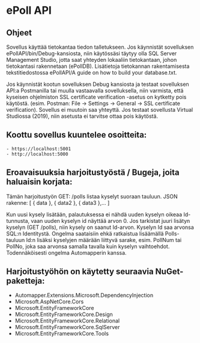 # ePoll API

## Ohjeet
Sovellus käyttää tietokantaa tiedon talletukseen. Jos käynnistät sovelluksen ePollAPI/bin/Debug-kansiosta, niin käytössäsi täytyy olla SQL Server Management Studio,
jotta saat yhteyden lokaaliin tietokantaan, johon tietokantasi rakennetaan (ePollDB). Lisätietoja tietokannan rakentamisesta tekstitiedostossa ePollAPI/A guide on how to build your database.txt.

Jos käynnistät kootun sovelluksen Debug kansiosta ja testaat sovelluksen API:a Postmanilla tai muulla vastaavalla sovelluksella, niin 
varmista, että kyseisen ohjelmiston SSL certificate verification -asetus on kytketty pois käytöstä. (esim. Postman: File -> Settings -> General -> SSL certificate verification).
Sovellus ei muutoin saa yhteyttä. Jos testaat sovellusta Virtual Studiossa (2019), niin asetusta ei tarvitse ottaa pois käytöstä.

## Koottu sovellus kuuntelee osoitteita:
	- https://localhost:5001
	- http://localhost:5000

## Eroavaisuuksia harjoitustyöstä / Bugeja, joita haluaisin korjata:
Tämän harjoitustyön GET: /polls listaa kyselyt suoraan tauluun.
JSON rakenne: [ { data }, { data2 }, { data3 },... ] 

Kun uusi kysely lisätään, palautuksessa ei nähdä uuden kyselyn oikeaa Id-tunnusta, vaan uuden kyselyn id näyttää arvon 0.
Jos tarkistat juuri lisätyn kyselyn (GET /polls), niin kysely on saanut Id-arvon.
Kyselyn Id saa arvonsa SQL:n Identitystä. Ongelma saataisiin ehkä ratkaistua lisäämällä Polls-tauluun Id:n lisäksi kyselyjen määrään liittyvä sarake, esim. PollNum tai PollNo,
joka saa arvonsa samalla tavalla kuin kyselyn vaihtoehdot.
Todennäköisesti ongelma Automapperin kanssa.

## Harjoitustyöhön on käytetty seuraavia NuGet-paketteja:
- Automapper.Extensions.Microsoft.DependencyInjection
- Microsoft.AspNetCore.Cors
- Microsoft.EntityFrameworkCore
- Microsoft.EntityFrameworkCore.Design
- Microsoft.EntityFrameworkCore.Relational
- Microsoft.EntityFrameworkCore.SqlServer
- Microsoft.EntityFrameworkCore.Tools